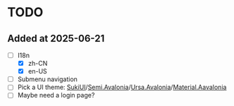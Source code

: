 ﻿# TODO

 ## Added at 2025-06-21
 
 - [ ] I18n
   - [x] zh-CN
   - [x] en-US
 - [ ] Submenu navigation
 - [ ] Pick a UI theme: [SukiUI](https://github.com/kikipoulet/SukiUI)/[Semi.Avalonia](https://github.com/irihitech/Semi.Avalonia)/[Ursa.Avalonia](https://github.com/irihitech/Ursa.Avalonia)/[Material.Aavalonia](https://github.com/AvaloniaCommunity/Material.Avalonia)
 - [ ] Maybe need a login page?
